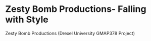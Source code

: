 # Zesty Bomb Productions- Falling with Style
Zesty Bomb Productions (Drexel University GMAP378 Project)
